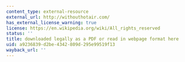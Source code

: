 ```yaml
---
content_type: external-resource
external_url: http://withouthotair.com/
has_external_license_warning: true
license: https://en.wikipedia.org/wiki/All_rights_reserved
status: ''
title: downloaded legally as a PDF or read in webpage format here
uid: a9236839-d2be-4342-809d-295e99519f13
wayback_url: ''
---
```

